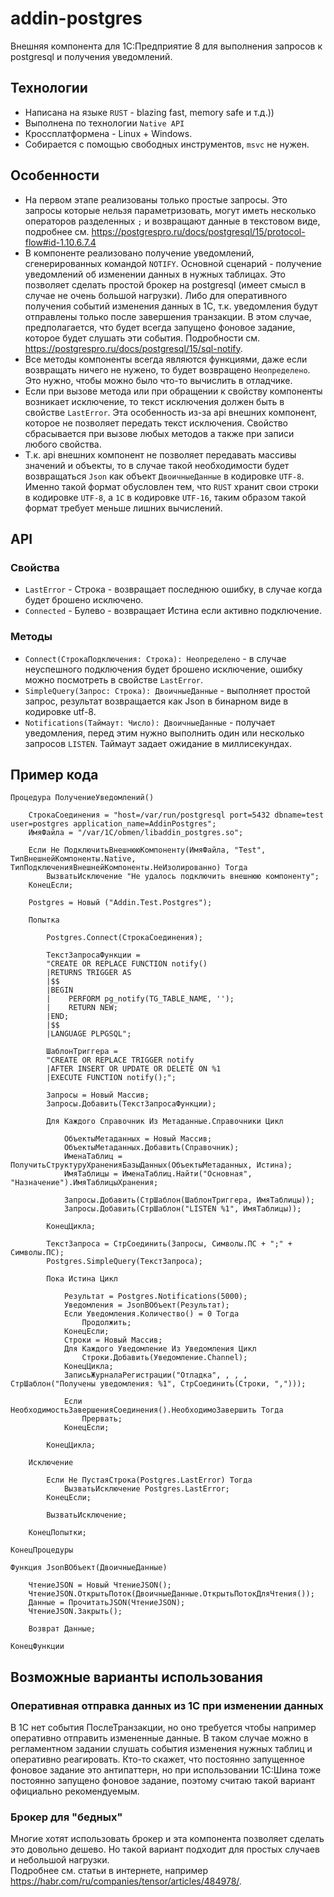 # addin-postgres

Внешняя компонента для 1С:Предприятие 8 для выполнения запросов к postgresql и получения уведомлений.

## Технологии
- Написана на языке `RUST` - blazing fast, memory safe  и т.д.))
- Выполнена по технологии `Native API`
- Кроссплатформена - Linux + Windows.
- Собирается с помощью свободных инструментов, `msvc` не нужен.

## Особенности
- На первом этапе реализованы только простые запросы. Это запросы которые нельзя параметризовать, могут иметь несколько операторов разделенных `;` и возвращают данные в текстовом виде, подробнее см. https://postgrespro.ru/docs/postgresql/15/protocol-flow#id-1.10.6.7.4
- В компоненте реализовано получение уведомлений, сгенерированных командой `NOTIFY`. Основной сценарий - получение уведомлений об изменении данных в нужных таблицах. Это позволяет сделать простой брокер на postgresql (имеет смысл в случае не очень большой нагрузки). Либо для оперативного получения событий изменения данных в 1С, т.к. уведомления будут отправлены только после завершения транзакции. В этом случае, предполагается, что будет всегда запущено фоновое задание, которое будет слушать эти события. Подробности см. https://postgrespro.ru/docs/postgresql/15/sql-notify.
- Все методы компоненты всегда являются функциями, даже если возвращать ничего не нужено, то будет возвращено `Неопределено`. Это нужно, чтобы можно было что-то вычислить в отладчике.
- Если при вызове метода или при обращении к свойству компоненты возникает исключение, то текст исключения должен быть в свойстве `LastError`. Эта особенность из-за api внешних компонент, которое не позволяет передать текст исключения. Свойство сбрасывается при вызове любых методов а также при записи любого свойства.
- Т.к. api внешних компонент не позволяет передавать массивы значений и объекты, то в случае такой необходимости будет возвращаться `Json` как объект `ДвоичныеДанные` в кодировке `UTF-8`. Именно такой формат обусловлен тем, что `RUST` хранит свои строки в кодировке `UTF-8`, а `1С` в кодировке `UTF-16`, таким образом такой формат требует меньше лишних вычислений.

## API
### Свойства
- `LastError` - Строка - возвращает последнюю ошибку, в случае когда будет брошено исключено.
- `Connected` - Булево - возвращает Истина если активно подключение.
### Методы
- `Connect(СтрокаПодключения: Строка): Неопределено` - в случае неуспешного подключения будет брошено исключение, ошибку можно посмотреть в свойстве `LastError`.
- `SimpleQuery(Запрос: Строка): ДвоичныеДанные` - выполняет простой запрос, результат возвращается как Json в бинарном виде в кодировке utf-8.
- `Notifications(Таймаут: Число): ДвоичныеДанные` - получает уведомления, перед этим нужно выполнить один или несколько запросов `LISTEN`. Таймаут задает ожидание в миллисекундах.

## Пример кода
```bsl
Процедура ПолучениеУведомлений()
    
    СтрокаСоединения = "host=/var/run/postgresql port=5432 dbname=test user=postgres application_name=AddinPostgres";
    ИмяФайла = "/var/1C/obmen/libaddin_postgres.so";
    
    Если Не ПодключитьВнешнююКомпоненту(ИмяФайла, "Test", ТипВнешнейКомпоненты.Native, ТипПодключенияВнешнейКомпоненты.НеИзолированно) Тогда
        ВызватьИсключение "Не удалось подключить внешнюю компоненту";
    КонецЕсли;
    
    Postgres = Новый ("Addin.Test.Postgres");
    
    Попытка
        
        Postgres.Connect(СтрокаСоединения);
        
        ТекстЗапросаФункции = 
        "CREATE OR REPLACE FUNCTION notify()
        |RETURNS TRIGGER AS
        |$$
        |BEGIN
        |    PERFORM pg_notify(TG_TABLE_NAME, '');
        |    RETURN NEW;
        |END;
        |$$
        |LANGUAGE PLPGSQL"; 
        
        ШаблонТриггера = 
        "CREATE OR REPLACE TRIGGER notify
        |AFTER INSERT OR UPDATE OR DELETE ON %1
        |EXECUTE FUNCTION notify();";
        
        Запросы = Новый Массив;
        Запросы.Добавить(ТекстЗапросаФункции);
        
        Для Каждого Справочник Из Метаданные.Справочники Цикл
            
            ОбъектыМетаданных = Новый Массив;
            ОбъектыМетаданных.Добавить(Справочник);
            ИменаТаблиц = ПолучитьСтруктуруХраненияБазыДанных(ОбъектыМетаданных, Истина);
            ИмяТаблицы = ИменаТаблиц.Найти("Основная", "Назначение").ИмяТаблицыХранения;
            
            Запросы.Добавить(СтрШаблон(ШаблонТриггера, ИмяТаблицы));
            Запросы.Добавить(СтрШаблон("LISTEN %1", ИмяТаблицы));
            
        КонецЦикла;
        
        ТекстЗапроса = СтрСоединить(Запросы, Символы.ПС + ";" + Символы.ПС);
        Postgres.SimpleQuery(ТекстЗапроса);
        
        Пока Истина Цикл
            
            Результат = Postgres.Notifications(5000);
            Уведомления = JsonВОбъект(Результат); 
            Если Уведомления.Количество() = 0 Тогда
                Продолжить;
            КонецЕсли;
            Строки = Новый Массив;
            Для Каждого Уведомление Из Уведомления Цикл
                Строки.Добавить(Уведомление.Channel);
            КонецЦикла;
            ЗаписьЖурналаРегистрации("Отладка", , , , СтрШаблон("Получены уведомления: %1", СтрСоединить(Строки, ",")));
            
            Если НеобходимостьЗавершенияСоединения().НеобходимоЗавершить Тогда
                Прервать;
            КонецЕсли;
            
        КонецЦикла;
        
    Исключение
        
        Если Не ПустаяСтрока(Postgres.LastError) Тогда
            ВызватьИсключение Postgres.LastError;
        КонецЕсли;
        
        ВызватьИсключение;
        
    КонецПопытки;
    
КонецПроцедуры 

Функция JsonВОбъект(ДвоичныеДанные)
    
    ЧтениеJSON = Новый ЧтениеJSON();
    ЧтениеJSON.ОткрытьПоток(ДвоичныеДанные.ОткрытьПотокДляЧтения());
    Данные = ПрочитатьJSON(ЧтениеJSON);
    ЧтениеJSON.Закрыть();
    
    Возврат Данные;
    
КонецФункции
```

## Возможные варианты использования
### Оперативная отправка данных из 1С при изменении данных
В 1С нет события ПослеТранзакции, но оно требуется чтобы например оперативно отправить измененные данные. В таком случае можно в регламентном задании слушать события изменения нужных таблиц и оперативно реагировать. Кто-то скажет, что постоянно запущенное фоновое задание это антипаттерн, но при использовании 1С:Шина тоже постоянно запущено фоновое задание, поэтому считаю такой вариант официально рекомендуемым.
### Брокер для "бедных"
Многие хотят использовать брокер и эта компонента позволяет сделать это довольно дешево. Но такой вариант подходит для простых случаев и небольшой нагрузки.  
Подробнее см. статьи в интернете, например https://habr.com/ru/companies/tensor/articles/484978/.
